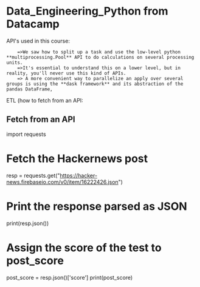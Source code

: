 # Data_Engineering_Python from Datacamp

API's used in this course:


        =>We saw how to split up a task and use the low-level python **multiprocessing.Pool** API to do calculations on several processing units. 
        =>It's essential to understand this on a lower level, but in reality, you'll never use this kind of APIs.
        => A more convenient way to parallelize an apply over several groups is using the **dask framework** and its abstraction of the pandas DataFrame,
        
        
        
 ETL (how to fetch from an API:
              
## Fetch from an API

import requests

# Fetch the Hackernews post
resp = requests.get("https://hacker-news.firebaseio.com/v0/item/16222426.json")

# Print the response parsed as JSON
print(resp.json())

# Assign the score of the test to post_score
post_score = resp.json()['score']
print(post_score)
